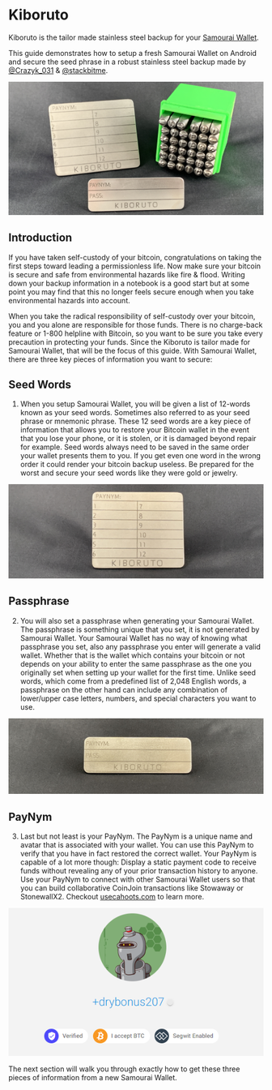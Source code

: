 # Kiboruto
Kiboruto is the tailor made stainless steel backup for your [Samourai Wallet](https://samouraiwallet.com/).

This guide demonstrates how to setup a fresh Samourai Wallet on Android and secure the seed phrase in a robust stainless steel backup made by [@Crazyk_031](https://twitter.com/Crazyk_031) & [@stackbitme](https://twitter.com/stackbitme).

<p align="center">
<img src="assets/title_image.JPG">
</p>

## Introduction
If you have taken self-custody of your bitcoin, congratulations on taking the first steps toward leading a permissionless life. Now make sure your bitcoin is secure and safe from environmental hazards like fire & flood. Writing down your backup information in a notebook is a good start but at some point you may find that this no longer feels secure enough when you take environmental hazards into account.

When you take the radical responsibility of self-custody over your bitcoin, you and you alone are responsible for those funds. There is no charge-back feature or 1-800 helpline with Bitcoin, so you want to be sure you take every precaution in protecting your funds. Since the Kiboruto is tailor made for Samourai Wallet, that will be the focus of this guide. With Samourai Wallet, there are three key pieces of information you want to secure:

## Seed Words
1) When you setup Samourai Wallet, you will be given a list of 12-words known as your seed words. Sometimes also referred to as your seed phrase or mnemonic phrase. These 12 seed words are a key piece of information that allows you to restore your Bitcoin wallet in the event that you lose your phone, or it is stolen, or it is damaged beyond repair for example. Seed words always need to be saved in the same order your wallet presents them to you. If you get even one word in the wrong order it could render your bitcoin backup useless. Be prepared for the worst and secure your seed words like they were gold or jewelry. 

<p align="center">
<img src="assets/kiboruto00.JPG">
</p>

## Passphrase
2) You will also set a passphrase when generating your Samourai Wallet. The passphrase is something unique that you set, it is not generated by Samourai Wallet. Your Samourai Wallet has no way of knowing what passphrase you set, also any passphrase you enter will generate a valid wallet. Whether that is the wallet which contains your bitcoin or not depends on your ability to enter the same passphrase as the one you originally set when setting up your wallet for the first time. Unlike seed words, which come from a predefined list of 2,048 English words, a passphrase on the other hand can include any combination of lower/upper case letters, numbers, and special characters you want to use. 

<p align="center">
<img src="assets/kiboruto01.JPG">
</p>

## PayNym
3) Last but not least is your PayNym. The PayNym is a unique name and avatar that is associated with your wallet. You can use this PayNym to verify that you have in fact restored the correct wallet. Your PayNym is capable of a lot more though: Display a static payment code to receive funds without revealing any of your prior transaction history to anyone. Use your PayNym to connect with other Samourai Wallet users so that you can build collaborative CoinJoin transactions like Stowaway or StonewallX2. Checkout [usecahoots.com](https://www.econoalchemist.com/post/putting-the-who-in-cahoots) to learn more. 

<p align="center">
<img src="assets/DryBonus207.png">
</p>

The next section will walk you through exactly how to get these three pieces of information from a new Samourai Wallet.
